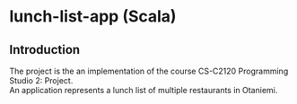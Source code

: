 # lunch-list-app (Scala)
## Introduction
The project is the an implementation of the course CS-C2120 Programming Studio 2: Project.  
An application represents a lunch list of multiple restaurants in Otaniemi.
